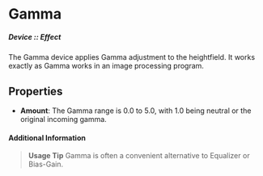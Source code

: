 # Gamma
##### Device :: Effect

The Gamma device applies Gamma adjustment to the heightfield. It works exactly as Gamma works in an image processing program.

## Properties

- **Amount**: The Gamma range is 0.0 to 5.0, with 1.0 being neutral or the original incoming gamma.

#### Additional Information

> **Usage Tip**
> Gamma is often a convenient alternative to Equalizer or Bias-Gain.